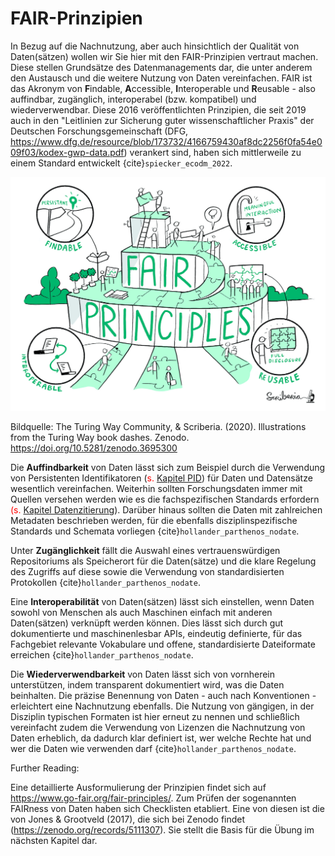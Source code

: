 # FAIR-Prinzipien

In Bezug auf die Nachnutzung, aber auch hinsichtlich der Qualität von Daten(sätzen) wollen wir Sie hier mit den FAIR-Prinzipien vertraut machen. Diese stellen Grundsätze des Datenmanagements dar, die unter anderem den Austausch und die weitere Nutzung von Daten vereinfachen. FAIR ist das Akronym von **F**indable, **A**ccessible, **I**nteroperable und **R**eusable - also auffindbar, zugänglich, interoperabel (bzw. kompatibel) und wiederverwendbar. Diese 2016 veröffentlichten Prinzipien, die seit 2019 auch in den "Leitlinien zur Sicherung guter wissenschaftlicher Praxis" der Deutschen Forschungsgemeinschaft (DFG, https://www.dfg.de/resource/blob/173732/4166759430af8dc2256f0fa54e009f03/kodex-gwp-data.pdf) verankert sind, haben sich mittlerweile zu einem Standard entwickelt {cite}`spiecker_ecodm_2022`.

![Fair Prinzipien](_images/fair-principles.jpg)

Bildquelle: The Turing Way Community, & Scriberia. (2020). Illustrations from the Turing Way book dashes. Zenodo. https://doi.org/10.5281/zenodo.3695300


Die **Auffindbarkeit** von Daten lässt sich zum Beispiel durch die Verwendung von Persistenten Identifikatoren (<span style="color:red">s. [Kapitel PID](PID)</span>) für Daten und Datensätze wesentlich vereinfachen. Weiterhin sollten Forschungsdaten immer mit Quellen versehen werden wie es die fachspezifischen Standards erfordern <span style="color:red">(s. [Kapitel Datenzitierung](Einleitung_Datenzitierung)</span>). Darüber hinaus sollten die Daten mit zahlreichen Metadaten beschrieben werden, für die ebenfalls disziplinspezifische Standards und Schemata vorliegen {cite}`hollander_parthenos_nodate`.

Unter **Zugänglichkeit** fällt die Auswahl eines vertrauenswürdigen Repositoriums als Speicherort für die Daten(sätze) und die klare Regelung des Zugriffs auf diese sowie die Verwendung von standardisierten Protokollen {cite}`hollander_parthenos_nodate`.

Eine **Interoperabilität** von Daten(sätzen) lässt sich einstellen, wenn Daten sowohl von Menschen als auch Maschinen einfach mit anderen Daten(sätzen) verknüpft werden können. Dies lässt sich durch gut dokumentierte und maschinenlesbar APIs, eindeutig definierte, für das Fachgebiet relevante Vokabulare und offene, standardisierte Dateiformate erreichen {cite}`hollander_parthenos_nodate`.

Die **Wiederverwendbarkeit** von Daten lässt sich von vornherein unterstützen, indem transparent dokumentiert wird, was die Daten beinhalten. Die präzise Benennung von Daten - auch nach Konventionen - erleichtert eine Nachnutzung ebenfalls. Die Nutzung von gängigen, in der Disziplin typischen Formaten ist hier erneut zu nennen und schließlich vereinfacht zudem die Verwendung von Lizenzen die Nachnutzung von Daten erheblich, da dadurch klar definiert ist, wer welche Rechte hat und wer die Daten wie verwenden darf {cite}`hollander_parthenos_nodate`.

Further Reading:

Eine detaillierte Ausformulierung der Prinzipien findet sich auf https://www.go-fair.org/fair-principles/. Zum Prüfen der sogenannten FAIRness von Daten haben sich Checklisten etabliert. Eine von diesen ist die von Jones & Grootveld (2017), die sich bei Zenodo findet (https://zenodo.org/records/5111307). Sie stellt die Basis für die Übung im nächsten Kapitel dar.
